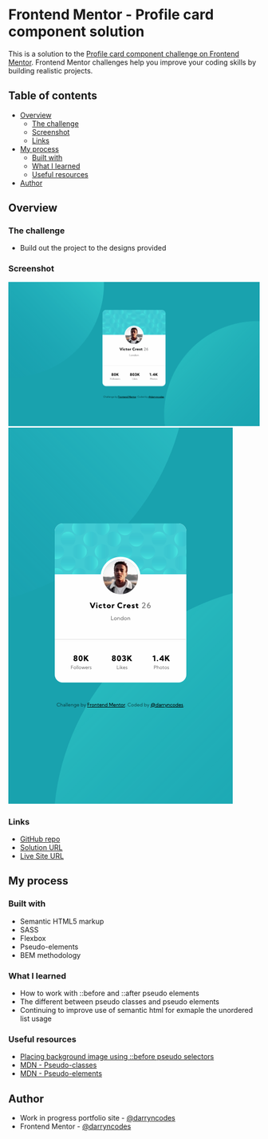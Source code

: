 # Frontend Mentor - Profile card component solution

This is a solution to the [Profile card component challenge on Frontend Mentor](https://www.frontendmentor.io/challenges/profile-card-component-cfArpWshJ). Frontend Mentor challenges help you improve your coding skills by building realistic projects.

## Table of contents

-   [Overview](#overview)
    -   [The challenge](#the-challenge)
    -   [Screenshot](#screenshot)
    -   [Links](#links)
-   [My process](#my-process)
    -   [Built with](#built-with)
    -   [What I learned](#what-i-learned)
    -   [Useful resources](#useful-resources)
-   [Author](#author)

## Overview

### The challenge

-   Build out the project to the designs provided

### Screenshot

![](./desktop-screenshot.png)
![](./mobile-screenshot.png)

### Links

-   [GitHub repo](https://github.com/darryncodes/profile-card-component)
-   [Solution URL](https://darryncodes.github.io/profile-card-component/)
-   [Live Site URL](https://www.darryncodes.co.uk/pages/profile-card-component.html)

## My process

### Built with

-   Semantic HTML5 markup
-   SASS
-   Flexbox
-   Pseudo-elements
-   BEM methodology

### What I learned

-   How to work with ::before and ::after pseudo elements
-   The different between pseudo classes and pseudo elements
-   Continuing to improve use of semantic html for exmaple the unordered list usage

### Useful resources

-   [Placing background image using ::before pseudo selectors](https://www.geeksforgeeks.org/how-to-place-background-image-using-before-pseudo-selectors-in-css/)
-   [MDN - Pseudo-classes](https://developer.mozilla.org/en-US/docs/Web/CSS/Pseudo-classes)
-   [MDN - Pseudo-elements](https://developer.mozilla.org/en-US/docs/Web/CSS/Pseudo-elements)

## Author

-   Work in progress portfolio site - [@darryncodes](https://www.darryncodes.co.uk/)
-   Frontend Mentor - [@darryncodes](https://www.frontendmentor.io/profile/darryncodes)
